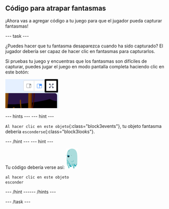 ## Código para atrapar fantasmas

¡Ahora vas a agregar código a tu juego para que el jugador pueda capturar fantasmas!

--- task ---

¿Puedes hacer que tu fantasma desaparezca cuando ha sido capturado? El jugador debería ser capaz de hacer clic en fantasmas para capturarlos.

Si pruebas tu juego y encuentras que los fantasmas son difíciles de capturar, puedes jugar el juego en modo pantalla completa haciendo clic en este botón:

![screenshot](images/ghost-fullscreen-annotated.png)

--- hints ---
 --- hint ---

`Al hacer clic en este objeto`{:class="block3events"}, tu objeto fantasma debería `esconderse`{:class="block3looks"}.

--- /hint --- --- hint ---

Tu código debería verse así: ![objeto fantasma](images/ghost-sprite.png)

```blocks3
al hacer clic en este objeto
esconder
```

--- /hint ------ /hints ---

--- /task ---